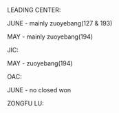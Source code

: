 LEADING CENTER: 

JUNE - mainly zuoyebang(127 & 193)

MAY  - mainly zuoyebang(194) 



JIC:

MAY  - zuoyebang(194)



OAC:

JUNE - no closed won



ZONGFU LU:

